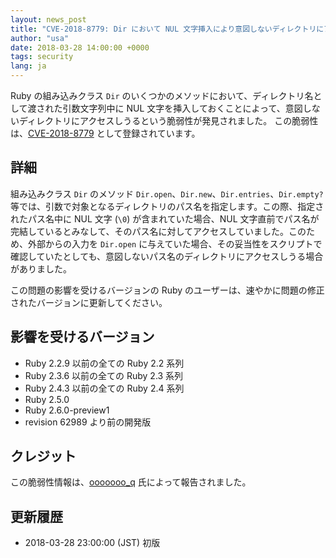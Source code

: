 ```yaml
---
layout: news_post
title: "CVE-2018-8779: Dir において NUL 文字挿入により意図しないディレクトリにアクセスされうる脆弱性について"
author: "usa"
date: 2018-03-28 14:00:00 +0000
tags: security
lang: ja
---
```


Ruby の組み込みクラス `Dir` のいくつかのメソッドにおいて、ディレクトリ名として渡された引数文字列中に NUL 文字を挿入しておくことによって、意図しないディレクトリにアクセスしうるという脆弱性が発見されました。
この脆弱性は、[CVE-2018-8779](http://cve.mitre.org/cgi-bin/cvename.cgi?name=CVE-2018-8779) として登録されています。

## 詳細

組み込みクラス `Dir` のメソッド `Dir.open`、`Dir.new`、`Dir.entries`、`Dir.empty?` 等では、引数で対象となるディレクトリのパス名を指定します。この際、指定されたパス名中に NUL 文字 (`\0`) が含まれていた場合、NUL 文字直前でパス名が完結しているとみなして、そのパス名に対してアクセスしていました。このため、外部からの入力を `Dir.open` に与えていた場合、その妥当性をスクリプトで確認していたとしても、意図しないパス名のディレクトリにアクセスしうる場合がありました。

この問題の影響を受けるバージョンの Ruby のユーザーは、速やかに問題の修正されたバージョンに更新してください。

## 影響を受けるバージョン

* Ruby 2.2.9 以前の全ての Ruby 2.2 系列
* Ruby 2.3.6 以前の全ての Ruby 2.3 系列
* Ruby 2.4.3 以前の全ての Ruby 2.4 系列
* Ruby 2.5.0
* Ruby 2.6.0-preview1
* revision 62989 より前の開発版

## クレジット

この脆弱性情報は、[ooooooo_q](https://hackerone.com/ooooooo_q) 氏によって報告されました。

## 更新履歴

* 2018-03-28 23:00:00 (JST) 初版
